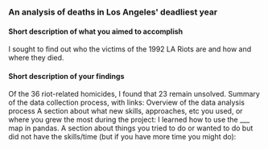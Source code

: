 ###  An analysis of deaths in Los Angeles' deadliest year
#### Short description of what you aimed to accomplish
I sought to find out who the victims of the 1992 LA Riots are and how and where they died.

#### Short description of your findings
Of the 36 riot-related homicides, I found that 23 remain unsolved. 
Summary of the data collection process, with links: 
Overview of the data analysis process
A section about what new skills, approaches, etc you used, or where you grew the most during the project: I learned how to use the ___ map in pandas. 
A section about things you tried to do or wanted to do but did not have the skills/time (but if you have more time you might do): 
